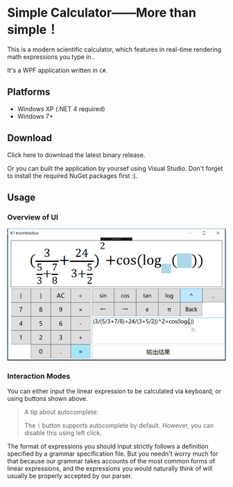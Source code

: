 # Simple Calculator——More than simple！
This is a modern scientific calculator, which features in real-time rendering math expressions you type in.. 

It's a WPF application written in `C#`.
## Platforms
- Windows XP (.NET 4 required)
- Windows 7+
## Download
Click here to download the latest binary release. 

Or you can built the application by yoursef using Visual Studio. Don't forget to install the required NuGet packages first :).
## Usage
### Overview of UI
![UI](docs/ui.png)
### Interaction Modes
You can either input the linear expression to be calculated via keyboard, or using buttons shown above.
> A tip about autocomplete:
>
> The `(` button supports autocomplete by default. However, you can disable this using left click.

The format of expressions you should input strictly follows a definition specified by a grammar specification file. But you needn't worry much for that because our grammar takes accounts of the most common forms of linear expressions, and the expressions you would naturally think of will usually be properly accepted by our parser.
